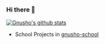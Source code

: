 ### Hi there 👋

[![Gnusho's github stats](https://github-readme-stats.vercel.app/api?username=gnusho)](https://github.com/gnusho/github-readme-stats)

- School Projects in [gnusho-school](https://github.com/gnusho-school)

<!--
**gnusho/gnusho** is a ✨ _special_ ✨ repository because its `README.md` (this file) appears on your GitHub profile.

Here are some ideas to get you started:

- 🔭 I’m currently working on ...
- 🌱 I’m currently learning ...
- 👯 I’m looking to collaborate on ...
- 🤔 I’m looking for help with ...
- 💬 Ask me about ...
- 📫 How to reach me: ...
- 😄 Pronouns: ...
- ⚡ Fun fact: ...
-->
